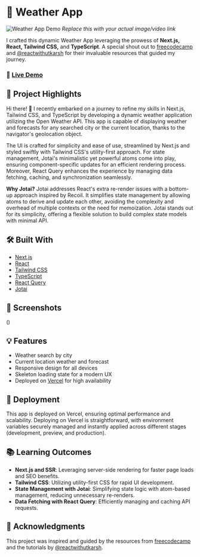# 🌈 Weather App

![Weather App Demo](link-to-demo-image-or-video)
*Replace this with your actual image/video link*

I crafted this dynamic Weather App leveraging the prowess of **Next.js, React, Tailwind CSS,** and **TypeScript**. A special shout out to [freecodecamp](https://www.youtube.com/watch?v=KkC_wYM_Co4&t=2s) and [@reactwithutkarsh](https://www.youtube.com/channel/UCqNFQNGowoREH6V7RTtzUkA) for their invaluable resources that guided my journey.

### 🚀 [Live Demo](https://open-weather-api-dynamic-weather-app.vercel.app/)

## 🌟 Project Highlights

Hi there! 👋 I recently embarked on a journey to refine my skills in Next.js, Tailwind CSS, and TypeScript by developing a dynamic weather application utilizing the Open Weather API. This app is capable of displaying weather and forecasts for any searched city or the current location, thanks to the navigator's geolocation object. 

The UI is crafted for simplicity and ease of use, streamlined by Next.js and styled swiftly with Tailwind CSS's utility-first approach. For state management, Jotai's minimalistic yet powerful atoms come into play, ensuring component-specific updates for an efficient rendering process. Moreover, React Query enhances the experience by managing data fetching, caching, and synchronization seamlessly.

**Why Jotai?** Jotai addresses React's extra re-render issues with a bottom-up approach inspired by Recoil. It simplifies state management by allowing atoms to derive and update each other, avoiding the complexity and overhead of multiple contexts or the need for memoization. Jotai stands out for its simplicity, offering a flexible solution to build complex state models with minimal API.

## 🛠️ Built With

- [Next.js](https://nextjs.org/)
- [React](https://reactjs.org/)
- [Tailwind CSS](https://tailwindcss.com/)
- [TypeScript](https://www.typescriptlang.org/)
- [React Query](https://tanstack.com/query/v4)
- [Jotai](https://jotai.pmnd.rs/)

## 📸 Screenshots

()

## 💡 Features

- Weather search by city
- Current location weather and forecast
- Responsive design for all devices
- Skeleton loading state for a modern UX
- Deployed on [Vercel](https://vercel.com) for high availability

## 🚀 Deployment

This app is deployed on Vercel, ensuring optimal performance and scalability. Deploying on Vercel is straightforward, with environment variables securely managed and instantly applied across different stages (development, preview, and production).

## 📚 Learning Outcomes

- **Next.js and SSR**: Leveraging server-side rendering for faster page loads and SEO benefits.
- **Tailwind CSS**: Utilizing utility-first CSS for rapid UI development.
- **State Management with Jotai**: Simplifying state logic with atom-based management, reducing unnecessary re-renders.
- **Data Fetching with React Query**: Efficiently managing and caching API requests.

## 🙏 Acknowledgments

This project was inspired and guided by the resources from [freecodecamp](https://www.youtube.com/watch?v=KkC_wYM_Co4&t=2s) and the tutorials by [@reactwithutkarsh](https://www.youtube.com/channel/UCqNFQNGowoREH6V7RTtzUkA).
